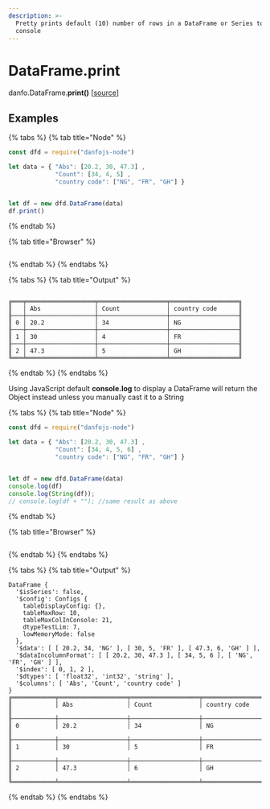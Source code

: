```yaml
---
description: >-
  Pretty prints default (10) number of rows in a DataFrame or Series to the
  console
---
```


# DataFrame.print

danfo.DataFrame.**print()** \[[source](https://github.com/opensource9ja/danfojs/blob/eb5919d2cac34271fc3b725fa24aa3ad4eacde37/danfojs/src/core/generic.js#L290)]

## **Examples**

{% tabs %}
{% tab title="Node" %}
```javascript
const dfd = require("danfojs-node")

let data = { "Abs": [20.2, 30, 47.3] ,
             "Count": [34, 4, 5] ,
             "country code": ["NG", "FR", "GH"] }


let df = new dfd.DataFrame(data)
df.print()
```
{% endtab %}

{% tab title="Browser" %}
```
```
{% endtab %}
{% endtabs %}

{% tabs %}
{% tab title="Output" %}
```

╔═══╤═══════════════════╤═══════════════════╤═══════════════════╗
║   │ Abs               │ Count             │ country code      ║
╟───┼───────────────────┼───────────────────┼───────────────────╢
║ 0 │ 20.2              │ 34                │ NG                ║
╟───┼───────────────────┼───────────────────┼───────────────────╢
║ 1 │ 30                │ 4                 │ FR                ║
╟───┼───────────────────┼───────────────────┼───────────────────╢
║ 2 │ 47.3              │ 5                 │ GH                ║
╚═══╧═══════════════════╧═══════════════════╧═══════════════════╝
```
{% endtab %}
{% endtabs %}

Using JavaScript default **console.log** to display a DataFrame will return the Object instead unless you manually cast it to a String

{% tabs %}
{% tab title="Node" %}
```javascript
const dfd = require("danfojs-node")

let data = { "Abs": [20.2, 30, 47.3] ,
             "Count": [34, 4, 5, 6] ,
             "country code": ["NG", "FR", "GH"] }


let df = new dfd.DataFrame(data)
console.log(df)
console.log(String(df));
// console.log(df + ""); //same result as above
```
{% endtab %}

{% tab title="Browser" %}
```
```
{% endtab %}
{% endtabs %}

{% tabs %}
{% tab title="Output" %}
```
DataFrame {
  '$isSeries': false,
  '$config': Configs {
    tableDisplayConfig: {},
    tableMaxRow: 10,
    tableMaxColInConsole: 21,
    dtypeTestLim: 7,
    lowMemoryMode: false
  },
  '$data': [ [ 20.2, 34, 'NG' ], [ 30, 5, 'FR' ], [ 47.3, 6, 'GH' ] ],
  '$dataIncolumnFormat': [ [ 20.2, 30, 47.3 ], [ 34, 5, 6 ], [ 'NG', 'FR', 'GH' ] ],
  '$index': [ 0, 1, 2 ],
  '$dtypes': [ 'float32', 'int32', 'string' ],
  '$columns': [ 'Abs', 'Count', 'country code' ]
}
╔════════════╤═══════════════════╤═══════════════════╤═══════════════════╗
║            │ Abs               │ Count             │ country code      ║
╟────────────┼───────────────────┼───────────────────┼───────────────────╢
║ 0          │ 20.2              │ 34                │ NG                ║
╟────────────┼───────────────────┼───────────────────┼───────────────────╢
║ 1          │ 30                │ 5                 │ FR                ║
╟────────────┼───────────────────┼───────────────────┼───────────────────╢
║ 2          │ 47.3              │ 6                 │ GH                ║
╚════════════╧═══════════════════╧═══════════════════╧═══════════════════╝
```
{% endtab %}
{% endtabs %}

